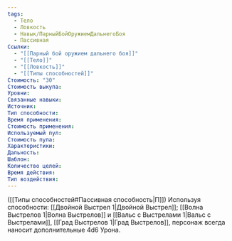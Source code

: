 ```yaml
---
tags:
  - Тело
  - Ловкость
  - Навык/ПарныйБойОружиемДальнегоБоя
  - Пассивная
Ссылки:
  - "[[Парный бой оружием дальнего боя]]"
  - "[[Тело]]"
  - "[[Ловкость]]"
  - "[[Типы способностей]]"
Стоимость: "30"
Стоимость выкупа:
Уровни:
Связанные навыки:
Источник:
Тип способности:
Время применения:
Стоимость применения:
Используемый пул:
Стоимость пула:
Характеристики:
Дальность:
Шаблон:
Количество целей:
Время действия:
Тип воздействия:
---
```

([[Типы способностей#Пассивная способность|П]]) Используя способности: [[Двойной Выстрел 1|Двойной Выстрел]]; [[Волна Выстрелов 1|Волна Выстрелов]] и [[Вальс с Выстрелами 1|Вальс с Выстрелами]], [[Град Выстрелов 1|Град Выстрелов]], персонаж всегда наносит дополнительные 4d6 Урона. 